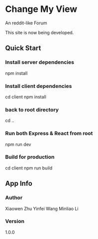 # Change My View

An reddit-like Forum 

This site is now being developed. 
## Quick Start


### Install server dependencies
npm install

### Install client dependencies
cd client
npm install
### back to root directory
cd ..

### Run both Express & React from root
npm run dev

### Build for production
cd client
npm run build


## App Info

### Author

Xiaowen Zhu
Yinfei Wang
Minliao Li

### Version

1.0.0
